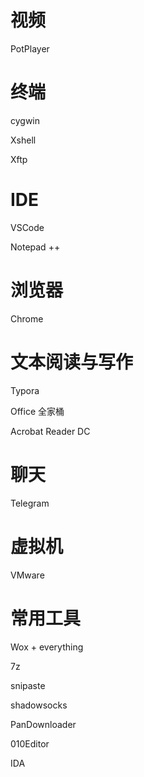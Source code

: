 # 视频

PotPlayer

# 终端

cygwin

Xshell

Xftp

# IDE

VSCode

Notepad ++

# 浏览器

Chrome

# 文本阅读与写作

Typora

Office 全家桶

Acrobat Reader DC

# 聊天

Telegram

# 虚拟机

VMware

# 常用工具

Wox + everything

7z

snipaste

shadowsocks

PanDownloader

010Editor

IDA